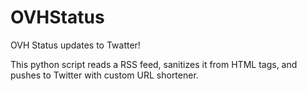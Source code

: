 OVHStatus
=========

OVH Status updates to Twatter!

This python script reads a RSS feed, sanitizes it from HTML tags, and pushes to Twitter with custom URL shortener.
